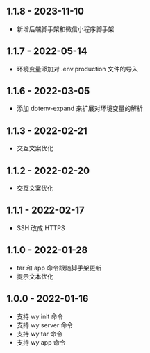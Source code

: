 ## 1.1.8 - 2023-11-10

- 新增后端脚手架和微信小程序脚手架


## 1.1.7 - 2022-05-14

- 环境变量添加对 .env.production 文件的导入


## 1.1.6 - 2022-03-05

- 添加 dotenv-expand 来扩展对环境变量的解析


## 1.1.3 - 2022-02-21

- 交互文案优化


## 1.1.2 - 2022-02-20

- 交互文案优化


## 1.1.1 - 2022-02-17

- SSH 改成 HTTPS


## 1.1.0 - 2022-01-28

- tar 和 app 命令跟随脚手架更新
- 提示文本优化


## 1.0.0 - 2022-01-16

- 支持 wy init 命令
- 支持 wy server 命令
- 支持 wy tar 命令
- 支持 wy app 命令
